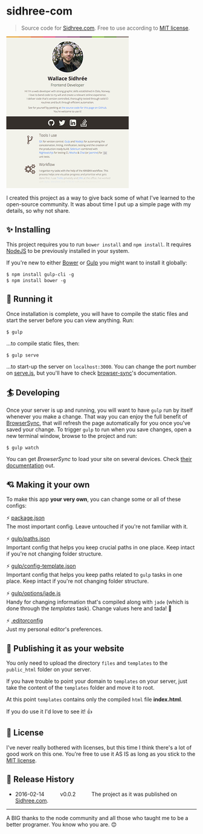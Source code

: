 # sidhree-com

> Source code for [Sidhree.com][1]. Free to use according to [MIT license](LICENSE).

![Sidhree.com](https://raw.githubusercontent.com/dreamyguy/sidhree-com/master/src/base/img/do-not-compile/sidhree-com-github.png "Sidhree.com as just after release v0.0.2")

I created this project as a way to give back some of what I've learned to the open-source community. It was about time I put up a simple page with my details, so why not share.

## :sparkles: Installing

This project requires you to run `bower install` and `npm install`. It requires [NodeJS][4] to be previously installed in your system.

If you're new to either [Bower][3] or [Gulp][2] you might want to install it globally:

```shell
$ npm install gulp-cli -g
$ npm install bower -g
```

## :horse_racing: Running it

Once installation is complete, you will have to compile the static files and start the server before you can view anything. Run:

```shell
$ gulp
```

...to compile static files, then:

```shell
$ gulp serve
```

...to start-up the server on `localhost:3000`. You can change the port number on [serve.js](https://github.com/dreamyguy/sidhree-com/blob/master/gulp/tasks/serve.js), but you'll have to check [browser-sync](https://github.com/Browsersync/browser-sync)'s documentation.

## :surfer: Developing

Once your server is up and running, you will want to have `gulp` run by itself whenever you make a change. That way you can enjoy the full benefit of [BrowserSync](https://www.browsersync.io/), that will refresh the page automatically for you once you've saved your change. To trigger `gulp` to run when you save changes, open a new terminal window, browse to the project and run:

```shell
$ gulp watch
```

You can get _BrowserSync_ to load your site on several devices. Check [their documentation](https://www.browsersync.io/docs/) out.

## :cupid: Making it your own

To make this app **your very own**, you can change some or all of these configs:

:zap: [package.json](https://github.com/dreamyguy/sidhree-com/blob/master/package.json)  
The most important config. Leave untouched if you're not familiar with it.

:zap: [gulp/paths.json](https://github.com/dreamyguy/sidhree-com/blob/master/gulp/paths.json)  
Important config that helps you keep crucial paths in one place. Keep intact if you're not changing folder structure.

:zap: [gulp/config-template.json](https://github.com/dreamyguy/sidhree-com/blob/master/gulp/config-template.json)  
Important config that helps you keep paths related to `gulp` tasks in one place. Keep intact if you're not changing folder structure.

:zap: [gulp/options/jade.js](https://github.com/dreamyguy/sidhree-com/blob/master/gulp/options/jade.js)  
Handy for changing information that's compiled along with `jade` (which is done through the _templates_ task). Change values here and tada! :tada:

:zap: [.editorconfig](https://github.com/dreamyguy/sidhree-com/blob/master/.editorconfig)  
Just my personal editor's preferences.

## :balloon: Publishing it as your website

You only need to upload the directory `files` and `templates` to the `public_html` folder on your server.

If you have trouble to point your domain to `templates` on your server, just take the content of the `templates` folder and move it to root.

At this point `templates` contains only the compiled `html` file **index.html**.

If you do use it I'd love to see it! :thumbsup:

## :star2: License

I've never really bothered with licenses, but this time I think there's a lot of good work on this one. You're free to use it AS IS as long as you stick to the [MIT license](LICENSE).

## :rocket: Release History

 * 2016-02-14   v0.0.2   The project as it was published on [Sidhree.com][1].

---

A BIG thanks to the node community and all those who taught me to be a better programer. You know who you are. :blush:

  [1]: http://sidhree.com
  [2]: http://gulpjs.com/
  [3]: http://bower.io/
  [4]: http://nodejs.org/